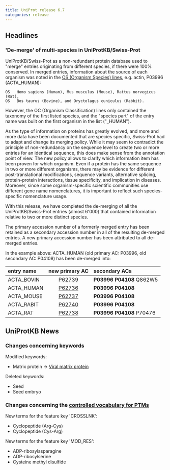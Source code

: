 ```yaml
---
title: UniProt release 6.7
categories: release
---
```


## Headlines

### 'De-merge' of multi-species in UniProtKB/Swiss-Prot

UniProtKB/Swiss-Prot as a non-redundant protein database used to "merge" entries originating from different species, if there were 100% conserved. In merged entries, information about the source of each organism was noted in the [OS (Organism Species) lines](http://www.uniprot.org/manual/organism-name), e.g. actin, P03996 (ACTA\_HUMAN):

    OS   Homo sapiens (Human), Mus musculus (Mouse), Rattus norvegicus (Rat),
    OS   Bos taurus (Bovine), and Oryctolagus cuniculus (Rabbit).

However, the OC (Organism Classification) lines only contained the taxonomy of the first listed species, and the "species part" of the entry name was built on the first organism in the list ("\_HUMAN").

As the type of information on proteins has greatly evolved, and more and more data have been documented that are species specific, Swiss-Prot had to adapt and change its merging policy. While it may seem to contradict the principle of non-redundancy on the sequence level to create two or more entries for an identical sequence, this does make sense from the annotation point of view. The new policy allows to clarify which information item has been proven for which organism. Even if a protein has the same sequence in two or more different organisms, there may be evidence for different post-translational modifications, sequence variants, alternative splicing, protein-protein interactions, tissue specificity, and implication in diseases. Moreover, since some organism-specific scientific communities use different gene name nomenclatures, it is important to reflect such species-specific nomenclature usage.

With this release, we have completed the de-merging of all the UniProtKB/Swiss-Prot entries (almost 6'000) that contained information relative to two or more distinct species.

The primary accession number of a formerly merged entry has been retained as a secondary accession number in all of the resulting de-merged entries. A new primary accession number has been attributed to all de-merged entries.

In the example above: ACTA\_HUMAN (old primary AC: P03996, old secondary AC: P04108) has been de-merged into:

| entry name  |                 new primary AC                  | secondary ACs            |
|:------------|:-----------------------------------------------:|:-------------------------|
| ACTA\_BOVIN | [P62739](http://www.uniprot.org/uniprot/P62739) | **P03996 P04108** Q862W5 |
| ACTA\_HUMAN | [P62736](http://www.uniprot.org/uniprot/P62736) | **P03996 P04108**        |
| ACTA\_MOUSE | [P62737](http://www.uniprot.org/uniprot/P62737) | **P03996 P04108**        |
| ACTA\_RABIT | [P62740](http://www.uniprot.org/uniprot/P62740) | **P03996 P04108**        |
| ACTA\_RAT   | [P62738](http://www.uniprot.org/uniprot/P62738) | **P03996 P04108** P70476 |

  

## UniProtKB News

### Changes concerning keywords

Modified keywords:

-   Matrix protein -&gt; [Viral matrix protein](http://www.uniprot.org/keywords/KW-0468)

Deleted keywords:

-   Seed
-   Seed embryo

### Changes concerning the [controlled vocabulary for PTMs](http://www.uniprot.org/docs/ptmlist)

New terms for the feature key 'CROSSLNK':

-   Cyclopeptide (Arg-Cys)
-   Cyclopeptide (Cys-Arg)

New terms for the feature key 'MOD\_RES':

-   ADP-ribosylasparagine
-   ADP-ribosylserine
-   Cysteine methyl disulfide

